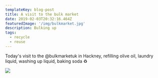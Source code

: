 ```yaml
---
templateKey: blog-post
title: A visit to the bulk market
date: 2019-02-03T20:32:16.464Z
featuredImage: '/img/bulkmarket.jpg'
description: Bulking up
tags:
  - recycle
  - reuse
---
```


Today's visit to the @bulkmarketuk in Hackney, refilling olive oil, laundry liquid, washing up liquid, baking soda ♻️

![](/img/bulkmarket.jpg)
